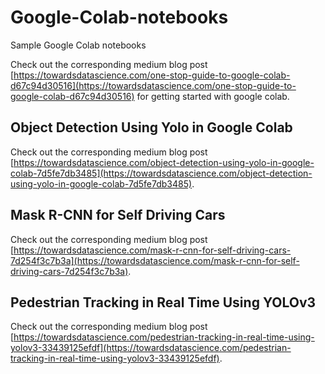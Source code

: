 # Google-Colab-notebooks
Sample Google Colab notebooks

Check out the corresponding medium blog post [https://towardsdatascience.com/one-stop-guide-to-google-colab-d67c94d30516](https://towardsdatascience.com/one-stop-guide-to-google-colab-d67c94d30516) for getting started with google colab.

## Object Detection Using Yolo in Google Colab

Check out the corresponding medium blog post [https://towardsdatascience.com/object-detection-using-yolo-in-google-colab-7d5fe7db3485](https://towardsdatascience.com/object-detection-using-yolo-in-google-colab-7d5fe7db3485).

## Mask R-CNN for Self Driving Cars

Check out the corresponding medium blog post [https://towardsdatascience.com/mask-r-cnn-for-self-driving-cars-7d254f3c7b3a](https://towardsdatascience.com/mask-r-cnn-for-self-driving-cars-7d254f3c7b3a).

## Pedestrian Tracking in Real Time Using YOLOv3

Check out the corresponding medium blog post [https://towardsdatascience.com/pedestrian-tracking-in-real-time-using-yolov3-33439125efdf](https://towardsdatascience.com/pedestrian-tracking-in-real-time-using-yolov3-33439125efdf).
